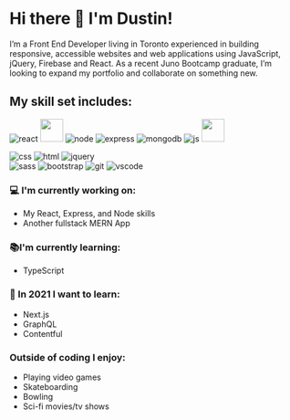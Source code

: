 # Hi there 👋 I'm Dustin!

I’m a Front End Developer living in Toronto experienced in building responsive, accessible websites and web applications using JavaScript, jQuery, Firebase and React. As a recent Juno Bootcamp graduate, I’m looking to expand my portfolio and collaborate on something new.

## My skill set includes:

![react](./assets/react-original.svg)
<img src="https://github.com/dustin100/dustin100/blob/master/assets/react-original.svg" height="auto" width="40">
![node](/assets/nodejs-original.svg)
![express](/assets/express-original.svg)
![mongodb](/assets/mongodb-original.svg)
![js](./assets/javascript-plain.svg)
<img src="https://raw.githubusercontent.com/dustin100/dustin100/b0ce54ec8abd97e1724df155ff1f251b246a2ea2/assests/javascript-plain.svg" height="auto" width="40">

![css](./assets/css3-original.svg)
![html](./assets/html5-original.svg)
![jquery](./assets/jquery-plain.svg)  
![sass](/assets/sass-original.svg)
![bootstrap](/assets/bootstrap-plain.svg)
![git](/assets/git-original.svg)
![vscode](/assets/visualstudio-plain.svg)

### :computer: I'm currently working on:

- My React, Express, and Node skills
- Another fullstack MERN App

### :books:I'm currently learning:

- TypeScript

### :thinking: In 2021 I want to learn:

- Next.js
- GraphQL
- Contentful

### Outside of coding I enjoy:

- Playing video games
- Skateboarding
- Bowling
- Sci-fi movies/tv shows
